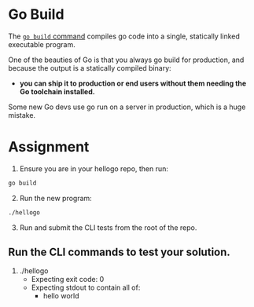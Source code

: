 # Go Build

The [`go build` command](https://pkg.go.dev/cmd/go#hdr-Compile_packages_and_dependencies) compiles go code into a single, statically linked executable program.

One of the beauties of Go is that you always go build for production, and because the output is a statically compiled binary:

- **you can ship it to production or end users without them needing the Go toolchain installed.**

Some new Go devs use go run on a server in production, which is a huge mistake.

# Assignment

1. Ensure you are in your hellogo repo, then run:

```bash
go build
```

2. Run the new program:

```bash
./hellogo
```

3. Run and submit the CLI tests from the root of the repo.

## Run the CLI commands to test your solution.

1. ./hellogo
   - Expecting exit code: 0
   - Expecting stdout to contain all of:
     - hello world
